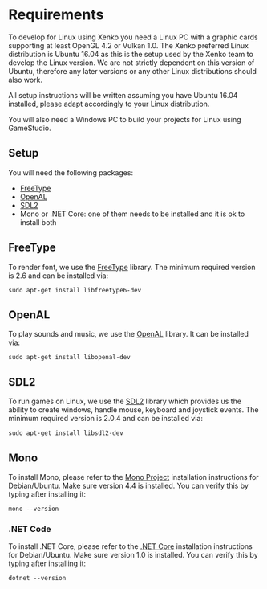 # Requirements

To develop for Linux using Xenko you need a Linux PC with a graphic cards supporting at least OpenGL 4.2 or Vulkan 1.0. The Xenko preferred Linux distribution is Ubuntu 16.04 as this is the setup used by the Xenko team to develop the Linux version. We are not strictly dependent on this version of Ubuntu, therefore any later versions or any other Linux distributions should also work.

All setup instructions will be written assuming you have Ubuntu 16.04 installed, please adapt accordingly to your Linux distribution.

You will also need a Windows PC to build your projects for Linux using GameStudio.

## Setup

You will need the following packages:
* [FreeType](#freetype)
* [OpenAL](#openal)
* [SDL2](#sdl2)
* Mono or .NET Core: one of them needs to be installed and it is ok to install both

## FreeType

To render font, we use the [FreeType](https://www.freetype.org/) library. The minimum required version is 2.6 and can be installed via:

```
sudo apt-get install libfreetype6-dev
```

## OpenAL

To play sounds and music, we use the [OpenAL](https://www.openal.org/) library. It can be installed via:

```
sudo apt-get install libopenal-dev
```

## SDL2

To run games on Linux, we use the [SDL2](https://www.libsdl.org/) library which provides us the ability to create windows, handle mouse, keyboard and joystick events. The minimum required version is 2.0.4 and can be installed via:

```
sudo apt-get install libsdl2-dev
```

## Mono

To install Mono, please refer to the [Mono Project](http://www.mono-project.com/docs/getting-started/install/linux/) installation instructions for Debian/Ubuntu. Make sure version 4.4 is installed. You can verify this by typing after installing it:

```
mono --version
```


### .NET Code

To install .NET Core, please refer to the [.NET Core](https://www.microsoft.com/net/core#ubuntu) installation instructions for Debian/Ubuntu. Make sure version 1.0 is installed. You can verify this by typing after installing it:

```
dotnet --version
```

